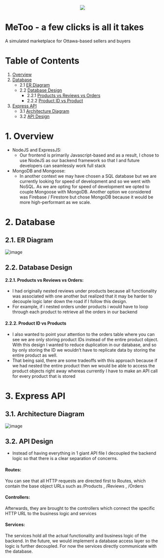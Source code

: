 <div align="center">
  
  <img src="https://user-images.githubusercontent.com/38811310/135116066-974e5815-dfd7-47c0-a96c-c15edae38d69.JPG" />

</div>

  <h1>MeToo - a few clicks is all it takes</h1>
  <p>A simulated marketplace for Ottawa-based sellers and buyers</p>

# Table of Contents 

1. [Overview](#1-overview)
2. [Database](#2-database)
    - 2.1 [ER Diagram](#21-er-diagram)
    - 2.2 [Database Design](#22-database-design)
      - 2.2.1 [Products vs Reviews vs Orders](#221-products-vs-reviews-vs-orders)
      - 2.2.2 [Product ID vs Product](#222-product-id-vs-products)
3. [Express API](#3-express-api)
    - 3.1 [Architecture Diagram](#31-architecture-diagram)
    - 3.2 [API Design](#32-api-design)
    
# 1. Overview

- NodeJS and ExpressJS:
  - Our frontend is primarily Javascript-based and as a result, I chose to use NodeJS as our backend framework so that I and future developers can seamlessly work full stack
- MongoDB and Mongoose:
  - In another context we may have chosen a SQL database but we are currently looking for speed of development and so we went with NoSQL. As we are opting for speed of development we opted to couple Mongoose with MongoDB. Another option we considered was Firebase / Firestore but chose MongoDB because it would be more high-performant as we scale. 

# 2. Database

## 2.1. ER Diagram
![image](https://user-images.githubusercontent.com/38811310/135113523-2156ec2a-aeca-408d-9dc7-8b155db41f58.png)

## 2.2. Database Design

#### 2.2.1. Products vs Reviews vs Orders:  
  - I had originally nested reviews under products because all functionality was associated with one another but realized that it may be harder to decouple logic later down the road if I follow this design. 
  - For example, if i nested orders under products i would have to loop through each product to retrieve all the orders in our backend
#### 2.2.2. Product ID vs Products 
  - I also wanted to point your attention to the orders table where you can see we are only
storing product IDs instead of the entire product object. With this design I wanted to reduce duplication in our database, and so by only storing the ID we wouldn’t have to replicate data by storing the entire product as well.
  - That being said, there are some tradeoffs with this approach because if we had nested the entire product then we would be able to access the product objects right away whereas currently I have to make an API call for every product that is stored

# 3. Express API 

## 3.1. Architecture Diagram
![image](https://user-images.githubusercontent.com/38811310/135114362-cae13937-fdba-4991-97ba-6bba73158860.png)

## 3.2. API Design 
  - Instead of having everything in 1 giant API file I decoupled the backend logic so that there is a clear separation of concerns. 

#### Routes: 
You can see that all HTTP requests are directed first to Routes, which contain the base object URLs such as /Products , /Reviews , /Orders

#### Controllers: 
Afterwards, they are brought to the controllers which connect the specific HTTP URL to the business logic and services

#### Services: 
The services hold all the actual functionality and business logic of the backend. In the future, we would implement a database access layer so the logic is further decoupled. For now the services directly communicate with the database.

